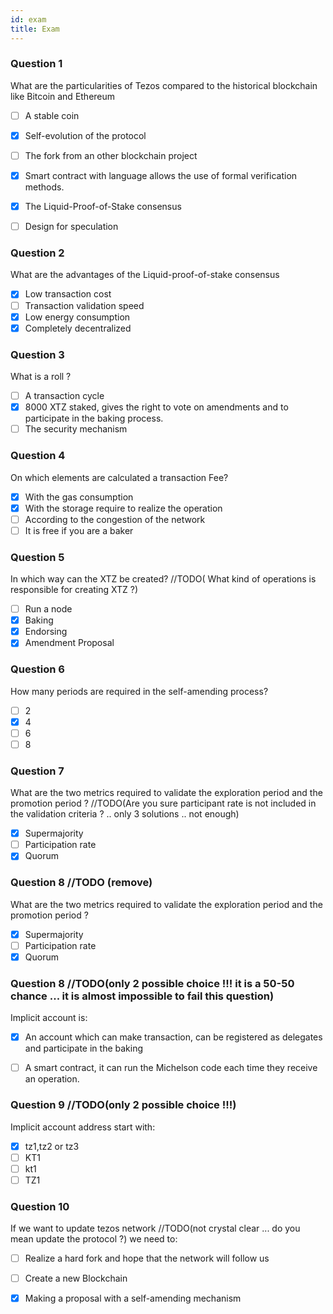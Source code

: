```yaml
---
id: exam
title: Exam
---
```


### Question 1

What are the particularities of Tezos compared to the historical blockchain like Bitcoin and Ethereum

- [ ] A stable coin
- [x] Self-evolution of the protocol
- [ ] The fork from an other blockchain project
- [x] Smart contract with  language allows the use of formal verification methods.
- [x] The Liquid-Proof-of-Stake consensus
- [ ] Design for speculation


### Question 2

What are the advantages of the Liquid-proof-of-stake consensus 

- [x] Low transaction cost
- [ ] Transaction validation speed
- [x] Low energy consumption
- [x] Completely decentralized

### Question 3

What is a roll ?

- [ ] A transaction cycle
- [X] 8000 XTZ staked, gives the right to vote on amendments and to participate in the baking process.
- [ ] The security mechanism 

### Question 4

On which elements are calculated a transaction Fee?

- [X] With the gas consumption
- [X] With the storage require to realize the operation
- [ ] According to the congestion of the network
- [ ] It is free if you are a baker

### Question 5
In which way can the XTZ be created?  //TODO( What kind of operations is responsible for creating XTZ ?)

- [ ] Run a node
- [X] Baking
- [X] Endorsing
- [X] Amendment Proposal

### Question 6

How many periods are required in the self-amending process?

- [ ] 2
- [X] 4
- [ ] 6
- [ ] 8

### Question 7

What are the two metrics required to validate the exploration period and the promotion period ? //TODO(Are you sure participant rate is not included in the validation criteria ? .. only 3 solutions .. not enough)

- [x] Supermajority
- [ ] Participation rate
- [x] Quorum 

### Question 8 //TODO (remove)

What are the two metrics required to validate the exploration period and the promotion period ?

- [x] Supermajority
- [ ] Participation rate
- [x] Quorum 

### Question 8 //TODO(only 2 possible choice !!! it is a 50-50 chance ... it is almost impossible to fail this question)

Implicit account is:

- [X] An account which can make transaction, can be registered as delegates and participate in the baking 
- [ ] A smart contract, it can run the Michelson code each time they receive an operation.


### Question 9 //TODO(only 2 possible choice !!!)

Implicit account address start with:

- [X] tz1,tz2 or tz3 
- [ ] KT1
- [ ] kt1
- [ ] TZ1

### Question 10

If we want to update tezos network //TODO(not crystal clear ... do you mean update the protocol ?) we need to:

- [ ] Realize a hard fork and hope that the network will follow us
- [ ] Create a new Blockchain
- [X] Making a proposal with a self-amending mechanism


